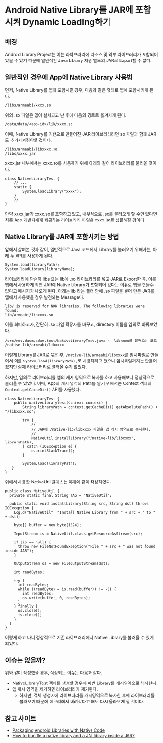 # Android Native Library를 JAR에 포함시켜 Dynamic Loading하기

## 배경
Android Library Project는 이는 라이브러리에 리소스 및 외부 라이브러리가 포함되어 있을 수 있기 때문에 일반적인 Java Library 처럼 별도의 JAR로 Export할 수 없다.


## 일반적인 경우에 App에 Native Library 사용법
먼저, Native Library를 앱에 포함시킬 경우, 다음과 같은 형태로 앱에 포함시키게 된다.

	/libs/armeabi/xxxx.so

위의 .so 파일은 앱이 설치되고 난 후에 다음의 경로로 옮겨지게 된다.

	/data/data/<app-id>/lib/xxxx.so
	
이때, Native Library를 기반으로 만들어진 JAR 라이브러리라면 so 파일과 함께 JAR도 추가시켜줘야할 것이다.

	/libs/armeabi/libxxxx.so
	/libs/xxxx.jar

xxxx.jar 내부에서는 xxxx.so를 사용하기 위해 아래와 같이 라이브러리를 불러올 것이다.

	class NativeLibraryTest {
	    // ...
	    static {
	        System.loadLibrary("xxxx");
	    }
	    // ...
	}

만약 xxxx.jar가 xxxx.so를 포함하고 있고, 내부적으로 .so를 불러오게 할 수만 있다면 최종 App 개발자에게 제공하는 라이브러리 파일은 xxxx.jar로 심플해질 것이다.

## Native Library를 JAR에 포함시키는 방법
앞에서 살펴본 것과 같이, 일반적으로 Java 코드에서 Library를 불러오기 위해서는, 아래 두 API를 사용하게 된다.

	System.load(libraryPath);
	System.loadLibrary(libraryName);

라이브러리에 단순히 libs 또는 lib에 .so 라이브러리를 넣고 JAR로 Export한 후, 이를 앱에서 사용하게 되면 JAR에 Native Library가 포함되어 있다는 이유로 앱을 만들수 없다고 메시지가 나오게 된다.
아래는 lib 라는 폴더 안에 .so 파일을 넣어 만든 JAR를 앱에서 사용했을 경우 발견되는 Message다.

	lib/ is reserved for NDK libraries. The following libraries were found:
	lib/armeabi/libxxxx.so

이를 회피하고자, 간단히 .so 파일 확장자를 바꾸고, directory 이름을 임의로 바꿔보았다.

	/src/net.daum.adam.test/NativeLibraryTest.java <- libxxxx를 불러오는 코드
	/native-lib/armeabi/libxxxx

이렇게 Library를 JAR로 묶은 후, `/native-lib/armeabi/libxxxx`를 임시파일로 만들어서 이를 `System.load(libraryPath);`로 사용하려고 했으나
임시파일까지는 만들어졌지만 실제 라이브러리로 불러올 수가 없었다.

하지만, 임의로 라이브러리를 앱의 캐시 영역으로 복사를 하고 사용해보니 정상적으로 불러올 수 있었다.
이때, App의 캐시 영역의 Path를 알기 위해서는 Context 객체의 `Context.getCacheDir()` API를 사용했다.


	class NativeLibraryTest {
	    public NativeLibraryTest(Context context) {
    	    String libraryPath = context.getCacheDir().getAbsolutePath() + "/libxxxx.so";

	        try {
	            //
	            // JAR에 /native-lib/libxxxx 파일을 앱 캐시 영역으로 복사한다.
	            //
	            NativeUtil.installLibrary("/native-lib/libxxxx", libraryPath);
	        } catch (IOException e) {
		        e.printStackTrace();
        	}

	        System.load(libraryPath);
	   }
	}

위에서 사용한 NativeUtil 클래스는 아래와 같이 작성하였다.

	public class NativeUtil {
	  private static final String TAG = "NativeUtil";
	
	  public static void installLibrary(String src, String dst) throws IOException {
	    Log.d("NativeUtil", "Install Native Library from " + src + " to " + dst);
	
	    byte[] buffer = new byte[1024];
	
	    InputStream is = NativeUtil.class.getResourceAsStream(src);
	    
	    if (is == null) {
	      throw new FileNotFoundException("File " + src + " was not found inside JAR");
	    }
	
	    OutputStream os = new FileOutputStream(dst);
	    
	    int readBytes;
	    
	    try {
	      int readBytes;
	      while ((readBytes = is.read(buffer)) != -1) {
	        int readBytes;
	        os.write(buffer, 0, readBytes);
	      }
	    } finally {
	      os.close();
	      is.close();
	    }
	  }
	}


이렇게 하고 나니 정상적으로 기존 라이브러리에서 Native Library를 불러올 수 있게 되었다.

## 이슈는 없을까?
위와 같이 작성했을 경우, 예상되는 이슈는 다음과 같다.

* NativeLibraryTest 객체를 생성할 경우에 매번 Library를 캐시영역으로 복사한다.
* 앱 캐시 영역을 제거하면 라이브러리가 제거된다.
	* 하지만, 객체 생성시에 라이브러리를 캐시영역으로 복사한 후에 라이브러리를 불러오기 때문에 메모리에서 내려갔다고 해도 다시 올라오게 될 것이다.
	
## 참고 사이트
* [Packaging Android Libraries with Native Code](http://blog.crittercism.com/2012/08/22/packaging-android-libraries-with-native-code/)
* [How to bundle a native library and a JNI library inside a JAR?](http://stackoverflow.com/questions/2937406/how-to-bundle-a-native-library-and-a-jni-library-inside-a-jar)
